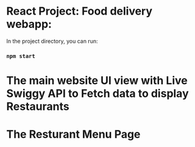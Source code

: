 # React Project: Food delivery webapp:

In the project directory, you can run:

### `npm start`

# The main website UI view with Live Swiggy API to Fetch data to display Restaurants

# The Resturant Menu Page

